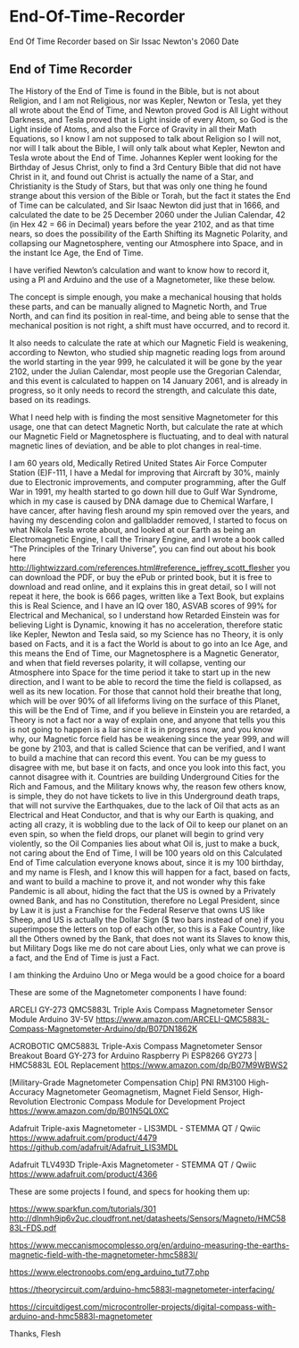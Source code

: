 # End-Of-Time-Recorder
End Of Time Recorder based on Sir Issac Newton's 2060 Date

## End of Time Recorder

The History of the End of Time is found in the Bible, but is not about Religion, and I am not Religious, nor was Kepler, Newton or Tesla, yet they all wrote about the End of Time, and Newton proved God is All Light without Darkness, and Tesla proved that is Light inside of every Atom, so God is the Light inside of Atoms, and also the Force of Gravity in all their Math Equations, so I know I am not supposed to talk about Religion so I will not, nor will I talk about the Bible, I will only talk about what Kepler, Newton and Tesla wrote about the End of Time. Johannes Kepler went looking for the Birthday of Jesus Christ, only to find a 3rd Century Bible that did not have Christ in it, and found out Christ is actually the name of a Star, and Christianity is the Study of Stars, but that was only one thing he found strange about this version of the Bible or Torah, but the fact it states the End of Time can be calculated, and Sir Isaac Newton did just that in 1666, and calculated the date to be 25 December 2060 under the Julian Calendar, 42 (in Hex 42 = 66 in Decimal) years before the year 2102, and as that time nears, so does the possibility of the Earth Shifting its Magnetic Polarity, and collapsing our Magnetosphere, venting our Atmosphere into Space, and in the instant Ice Age, the End of Time.

I have verified Newton’s calculation and want to know how to record it, using a PI and Arduino and the use of a Magnetometer, like these below. 

The concept is simple enough, you make a mechanical housing that holds these parts, and can be manually aligned to Magnetic North, and True North, and can find its position in real-time, and being able to sense that the mechanical position is not right, a shift must have occurred, and to record it.

It also needs to calculate the rate at which our Magnetic Field is weakening, according to Newton, who studied ship magnetic reading logs from around the world starting in the year 999, he calculated it will be gone by the year 2102, under the Julian Calendar, most people use the Gregorian Calendar, and this event is calculated to happen on 14 January 2061, and is already in progress, so it only needs to record the strength, and calculate this date, based on its readings.

What I need help with is finding the most sensitive Magnetometer for this usage, one that can detect Magnetic North, but calculate the rate at which our Magnetic Field or Magnetosphere is fluctuating, and to deal with natural magnetic lines of deviation, and be able to plot changes in real-time.

I am 60 years old, Medically Retired United States Air Force Computer Station (E)F-111, I have a Medal for improving that Aircraft by 30%, mainly due to Electronic improvements, and computer programming, after the Gulf War in 1991, my health started to go down hill due to Gulf War Syndrome, which in my case is caused by DNA damage due to Chemical Warfare, I have cancer, after having flesh around my spin removed over the years, and having my descending colon and gallbladder removed, I started to focus on what Nikola Tesla wrote about, and looked at our Earth as being an Electromagnetic Engine, I call the Trinary Engine, and I wrote a book called “The Principles of the Trinary Universe”, you can find out about his book here http://lightwizzard.com/references.html#reference_jeffrey_scott_flesher
you can download the PDF, or buy the ePub or printed book, but it is free to download and read online, and it explains this in great detail, so I will not repeat it here, the book is 666 pages, written like a Text Book, but explains this is Real Science, and I have an IQ over 180, ASVAB scores of 99% for Electrical and Mechanical, so I understand how Retarded Einstein was for believing Light is Dynamic, knowing it has no acceleration, therefore static like Kepler, Newton and Tesla said, so my Science has no Theory, it is only based on Facts, and it is a fact the World is about to go into an Ice Age, and this means the End of Time, our Magnetosphere is a Magnetic Generator, and when that field reverses polarity, it will collapse, venting our Atmosphere into Space for the time period it take to start up in the new direction, and I want to be able to record the time the field is collapsed, as well as its new location. For those that cannot hold their breathe that long, which will be over 90% of all lifeforms living on the surface of this Planet, this will be the End of Time, and if you believe in Einstein you are retarded, a Theory is not a fact nor a way of explain one, and anyone that tells you this is not going to happen is a liar since it is in progress now, and you know why, our Magnetic force field has be weakening since the year 999, and will be gone by 2103, and that is called Science that can be verified, and I want to build a machine that can record this event. You can be my guess to disagree with me, but base it on facts, and once you look into this fact, you cannot disagree with it. Countries are building Underground Cities for the Rich and Famous, and the Military knows why, the reason few others know, is simple, they do not have tickets to live in this Underground death traps, that will not survive the Earthquakes, due to the lack of Oil that acts as an Electrical and Heat Conductor, and that is why our Earth is quaking, and acting all crazy, it is wobbling due to the lack of Oil to keep our planet on an even spin, so when the field drops, our planet will begin to grind very violently, so the Oil Companies lies about what Oil is, just to make a buck, not caring about the End of Time, I will be 100 years old on this Calculated End of Time calculation everyone knows about, since it is my 100 birthday, and my name is Flesh, and I know this will happen for a fact, based on facts, and want to build a machine to prove it, and not wonder why this fake Pandemic is all about, hiding the fact that the US is owned by a Privately owned Bank, and has no Constitution, therefore no Legal President, since by Law it is just a Franchise for the Federal Reserve that owns US like Sheep, and US is actually the Dollar Sign ($ two bars instead of one) if you superimpose the letters on top of each other, so this is a Fake Country, like all the Others owned by the Bank, that does not want its Slaves to know this, but Military Dogs like me do not care about Lies, only what we can prove is a fact, and the End of Time is just a Fact.

I am thinking the Arduino Uno or Mega would be a good choice for a board

These are some of the Magnetometer components I have found:

ARCELI GY-273 QMC5883L Triple Axis Compass Magnetometer Sensor Module Arduino 3V-5V 
https://www.amazon.com/ARCELI-QMC5883L-Compass-Magnetometer-Arduino/dp/B07DN1862K

ACROBOTIC QMC5883L Triple-Axis Compass Magnetometer Sensor Breakout Board GY-273 for Arduino Raspberry Pi ESP8266 GY273 | HMC5883L EOL Replacement 
https://www.amazon.com/dp/B07M9WBWS2

[Military-Grade Magnetometer Compensation Chip] PNI RM3100 High-Accuracy Magnetometer Geomagnetism, Magnet Field Sensor, High-Revolution Electronic Compass Module for Development Project 
https://www.amazon.com/dp/B01N5QL0XC

Adafruit Triple-axis Magnetometer - LIS3MDL - STEMMA QT / Qwiic
https://www.adafruit.com/product/4479
https://github.com/adafruit/Adafruit_LIS3MDL

Adafruit TLV493D Triple-Axis Magnetometer - STEMMA QT / Qwiic
https://www.adafruit.com/product/4366

These are some projects I found, and specs for hooking them up:

https://www.sparkfun.com/tutorials/301
http://dlnmh9ip6v2uc.cloudfront.net/datasheets/Sensors/Magneto/HMC5883L-FDS.pdf

https://www.meccanismocomplesso.org/en/arduino-measuring-the-earths-magnetic-field-with-the-magnetometer-hmc5883l/

https://www.electronoobs.com/eng_arduino_tut77.php

https://theorycircuit.com/arduino-hmc5883l-magnetometer-interfacing/

https://circuitdigest.com/microcontroller-projects/digital-compass-with-arduino-and-hmc5883l-magnetometer


Thanks, Flesh
